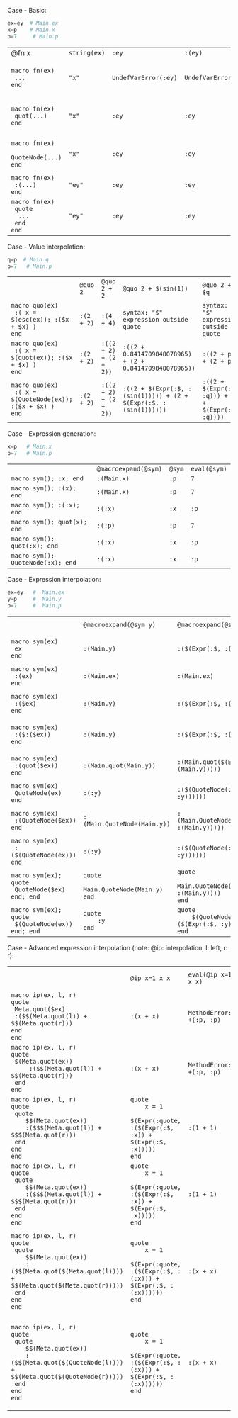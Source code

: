 
Case - Basic:

```julia
ex=ey  # Main.ex
x=p    # Main.x
p=7     # Main.p
```
<table>
  <tr>
    <td>@fn x</td>
    <td><code>string(ex)</code></td>
    <td><code>:ey</code></td>
    <td><code>:(ey)</code></td>
    <td><code>($(ex))</code></td>
    <td><code>($(esc(ex)))</code></td>
    <td><code>($(string(ex)))</code></td>
    <td><code>((string($ex)))</code></td>
  </tr>
  <tr>
    <td><code>macro fn(ex)
 ...
end</code></td>
    <td><code>"x"</code></td>
    <td><code>UndefVarError(:ey)</code></td>
    <td><code>UndefVarError(:ey)</code></td>
    <td><code>syntax: "$" expression outside quote</code></td>
    <td><code>syntax: "$" expression outside quote</code></td>
    <td><code>syntax: "$" expression outside quote</code></td>
    <td><code>syntax: "$" expression outside quote</code></td>
  </tr>
  <tr>
    <td><code>macro fn(ex)
 quot(...)
end</code></td>
    <td><code>"x"</code></td>
    <td><code>:ey</code></td>
    <td><code>:ey</code></td>
    <td><code>syntax: "$" expression outside quote</code></td>
    <td><code>syntax: "$" expression outside quote</code></td>
    <td><code>syntax: "$" expression outside quote</code></td>
    <td><code>syntax: "$" expression outside quote</code></td>
  </tr>
  <tr>
    <td><code>macro fn(ex)
 QuoteNode(...)
end</code></td>
    <td><code>"x"</code></td>
    <td><code>:ey</code></td>
    <td><code>:ey</code></td>
    <td><code>syntax: "$" expression outside quote</code></td>
    <td><code>syntax: "$" expression outside quote</code></td>
    <td><code>syntax: "$" expression outside quote</code></td>
    <td><code>syntax: "$" expression outside quote</code></td>
  </tr>
  <tr>
    <td><code>macro fn(ex)
 :(...)
end</code></td>
    <td><code>"ey"</code></td>
    <td><code>:ey</code></td>
    <td><code>:ey</code></td>
    <td><code>:p</code></td>
    <td><code>:p</code></td>
    <td><code>"x"</code></td>
    <td><code>"p"</code></td>
  </tr>
  <tr>
    <td><code>macro fn(ex)
 quote
  ...
 end
end</code></td>
    <td><code>"ey"</code></td>
    <td><code>:ey</code></td>
    <td><code>:ey</code></td>
    <td><code>:p</code></td>
    <td><code>:p</code></td>
    <td><code>"x"</code></td>
    <td><code>"p"</code></td>
  </tr>
</table>

Case - Value interpolation:

```julia
q=p  # Main.q
p=7   # Main.p
```
<table>
  <tr>
    <td></td>
    <td><code>@quo 2</code></td>
    <td><code>@quo 2 + 2</code></td>
    <td><code>@quo 2 + $(sin(1))</code></td>
    <td><code>@quo 2 + $q</code></td>
    <td><code>eval(@quo 2 + $q)</code></td>
  </tr>
  <tr>
    <td><code>macro quo(ex)
 :( x = $(esc(ex)); :($x + $x) )
end</code></td>
    <td><code>:(2 + 2)</code></td>
    <td><code>:(4 + 4)</code></td>
    <td><code>syntax: "$" expression outside quote</code></td>
    <td><code>syntax: "$" expression outside quote</code></td>
    <td><code>syntax: "$" expression outside quote</code></td>
  </tr>
  <tr>
    <td><code>macro quo(ex)
 :( x = $(quot(ex)); :($x + $x) )
end</code></td>
    <td><code>:(2 + 2)</code></td>
    <td><code>:((2 + 2) + (2 + 2))</code></td>
    <td><code>:((2 + 0.8414709848078965) + (2 + 0.8414709848078965))</code></td>
    <td><code>:((2 + p) + (2 + p))</code></td>
    <td><code>18</code></td>
  </tr>
  <tr>
    <td><code>macro quo(ex)
 :( x = $(QuoteNode(ex)); :($x + $x) )
end</code></td>
    <td><code>:(2 + 2)</code></td>
    <td><code>:((2 + 2) + (2 + 2))</code></td>
    <td><code>:((2 + $(Expr(:$, :(sin(1))))) + (2 + $(Expr(:$, :(sin(1))))))</code></td>
    <td><code>:((2 + $(Expr(:$, :q))) + (2 + $(Expr(:$, :q))))</code></td>
    <td><code>syntax: "$" expression outside quote</code></td>
  </tr>
</table>

Case - Expression generation:

```julia
x=p   # Main.x
p=7   # Main.p
```
<table>
  <tr>
    <td></td>
    <td><code>@macroexpand(@sym)</code></td>
    <td><code>@sym</code></td>
    <td><code>eval(@sym)</code></td>
  </tr>
  <tr>
    <td><code>macro sym(); :x; end</code></td>
    <td><code>:(Main.x)</code></td>
    <td><code>:p</code></td>
    <td><code>7</code></td>
  </tr>
  <tr>
    <td><code>macro sym(); :(x); end</code></td>
    <td><code>:(Main.x)</code></td>
    <td><code>:p</code></td>
    <td><code>7</code></td>
  </tr>
  <tr>
    <td><code>macro sym(); :(:x); end</code></td>
    <td><code>:(:x)</code></td>
    <td><code>:x</code></td>
    <td><code>:p</code></td>
  </tr>
  <tr>
    <td><code>macro sym(); quot(x); end</code></td>
    <td><code>:(:p)</code></td>
    <td><code>:p</code></td>
    <td><code>7</code></td>
  </tr>
  <tr>
    <td><code>macro sym(); quot(:x); end</code></td>
    <td><code>:(:x)</code></td>
    <td><code>:x</code></td>
    <td><code>:p</code></td>
  </tr>
  <tr>
    <td><code>macro sym(); QuoteNode(:x); end</code></td>
    <td><code>:(:x)</code></td>
    <td><code>:x</code></td>
    <td><code>:p</code></td>
  </tr>
</table>

Case - Expression interpolation:

```julia
ex=ey   #  Main.ex
y=p     #  Main.y
p=7     #  Main.p
```
<table>
  <tr>
    <td></td>
    <td><code>@macroexpand(@sym y)</code></td>
    <td><code>@macroexpand(@sym $y)</code></td>
    <td><code>@sym y</code></td>
    <td><code>eval(@sym y)</code></td>
    <td><code>@sym $y</code></td>
  </tr>
  <tr>
    <td><code>macro sym(ex)
 ex
end</code></td>
    <td><code>:(Main.y)</code></td>
    <td><code>:($(Expr(:$, :(Main.y))))</code></td>
    <td><code>:p</code></td>
    <td><code>7</code></td>
    <td><code>syntax: "$" expression outside quote</code></td>
  </tr>
  <tr>
    <td><code>macro sym(ex)
 :(ex)
end</code></td>
    <td><code>:(Main.ex)</code></td>
    <td><code>:(Main.ex)</code></td>
    <td><code>:ey</code></td>
    <td><code>UndefVarError(:ey)</code></td>
    <td><code>:ey</code></td>
  </tr>
  <tr>
    <td><code>macro sym(ex)
 :($ex)
end</code></td>
    <td><code>:(Main.y)</code></td>
    <td><code>:($(Expr(:$, :(Main.y))))</code></td>
    <td><code>:p</code></td>
    <td><code>7</code></td>
    <td><code>syntax: "$" expression outside quote</code></td>
  </tr>
  <tr>
    <td><code>macro sym(ex)
 :($:($ex))
end</code></td>
    <td><code>:(Main.y)</code></td>
    <td><code>:($(Expr(:$, :(Main.y))))</code></td>
    <td><code>:p</code></td>
    <td><code>7</code></td>
    <td><code>syntax: "$" expression outside quote</code></td>
  </tr>
  <tr>
    <td><code>macro sym(ex)
 :(quot($ex))
end</code></td>
    <td><code>:(Main.quot(Main.y))</code></td>
    <td><code>:(Main.quot($(Expr(:$, :(Main.y)))))</code></td>
    <td><code>:(:p)</code></td>
    <td><code>:p</code></td>
    <td><code>syntax: "$" expression outside quote</code></td>
  </tr>
  <tr>
    <td><code>macro sym(ex)
 QuoteNode(ex)
end</code></td>
    <td><code>:(:y)</code></td>
    <td><code>:($(QuoteNode(:($(Expr(:$, :y))))))</code></td>
    <td><code>:y</code></td>
    <td><code>:p</code></td>
    <td><code>:($(Expr(:$, :y)))</code></td>
  </tr>
  <tr>
    <td><code>macro sym(ex)
 :(QuoteNode($ex))
end</code></td>
    <td><code>:(Main.QuoteNode(Main.y))</code></td>
    <td><code>:(Main.QuoteNode($(Expr(:$, :(Main.y)))))</code></td>
    <td><code>:(:p)</code></td>
    <td><code>:p</code></td>
    <td><code>syntax: "$" expression outside quote</code></td>
  </tr>
  <tr>
    <td><code>macro sym(ex)
 :($(QuoteNode(ex)))
end</code></td>
    <td><code>:(:y)</code></td>
    <td><code>:($(QuoteNode(:($(Expr(:$, :y))))))</code></td>
    <td><code>:y</code></td>
    <td><code>:p</code></td>
    <td><code>:($(Expr(:$, :y)))</code></td>
  </tr>
  <tr>
    <td><code>macro sym(ex); quote 
 QuoteNode($ex)
end; end</code></td>
    <td><code>quote
    Main.QuoteNode(Main.y)
end</code></td>
    <td><code>quote
    Main.QuoteNode($(Expr(:$, :(Main.y))))
end</code></td>
    <td><code>:(:p)</code></td>
    <td><code>:p</code></td>
    <td><code>syntax: "$" expression outside quote</code></td>
  </tr>
  <tr>
    <td><code>macro sym(ex); quote
 $(QuoteNode(ex))
end; end</code></td>
    <td><code>quote
    :y
end</code></td>
    <td><code>quote
    $(QuoteNode(:($(Expr(:$, :y)))))
end</code></td>
    <td><code>:y</code></td>
    <td><code>:p</code></td>
    <td><code>:($(Expr(:$, :y)))</code></td>
  </tr>
</table>

Case - Advanced expression interpolation  (note: @ip: interpolation, l: left, r: r):

<table>
  <tr>
    <td></td>
    <td><code>@ip x=1 x x</code></td>
    <td><code>eval(@ip x=1 x x)</code></td>
    <td><code>eval(eval(@ip x=1 x x))</code></td>
    <td><code>@ip x=1 x/2 x</code></td>
    <td><code>eval(@ip x=1 x/2 x)</code></td>
    <td><code>@ip x=1 1/2 1/4</code></td>
    <td><code>eval(@ip x=1 1/2 1/4)</code></td>
    <td><code>@ip x=1 $x $x</code></td>
    <td><code>eval(@ip x=1 1+$x $x)</code></td>
    <td><code>@ip x=1 $x/2 $x</code></td>
    <td><code>eval(@ip x=1 $x/2 $x)</code></td>
  </tr>
  <tr>
    <td><code>macro ip(ex, l, r)
quote
 Meta.quot($ex)
 :($$(Meta.quot(l)) + $$(Meta.quot(r)))
end
end</code></td>
    <td><code>:(x + x)</code></td>
    <td><code>MethodError: +(:p, :p)</code></td>
    <td><code>MethodError: +(:p, :p)</code></td>
    <td><code>:(x / 2 + x)</code></td>
    <td><code>MethodError: /(:p, 2)</code></td>
    <td><code>:(1 / 2 + 1 / 4)</code></td>
    <td><code>0.75</code></td>
    <td><code>:(1 + 1)</code></td>
    <td><code>3</code></td>
    <td><code>:(1 / 2 + 1)</code></td>
    <td><code>1.5</code></td>
  </tr>
  <tr>
    <td><code>macro ip(ex, l, r)
quote
 $(Meta.quot(ex))
	 :($$(Meta.quot(l)) + $$(Meta.quot(r)))
 end
end</code></td>
    <td><code>:(x + x)</code></td>
    <td><code>MethodError: +(:p, :p)</code></td>
    <td><code>MethodError: +(:p, :p)</code></td>
    <td><code>:(x / 2 + x)</code></td>
    <td><code>MethodError: /(:p, 2)</code></td>
    <td><code>:(1 / 2 + 1 / 4)</code></td>
    <td><code>0.75</code></td>
    <td><code>:(p + p)</code></td>
    <td><code>15</code></td>
    <td><code>:(p / 2 + p)</code></td>
    <td><code>10.5</code></td>
  </tr>
  <tr>
    <td><code>macro ip(ex, l, r)
quote
 quote
	$$(Meta.quot(ex))
	:($$$(Meta.quot(l)) + $$$(Meta.quot(r)))
 end
end
end</code></td>
    <td><code>quote
    x = 1
    $(Expr(:quote, :($(Expr(:$, :x)) + $(Expr(:$, :x)))))
end</code></td>
    <td><code>:(1 + 1)</code></td>
    <td><code>2</code></td>
    <td><code>quote
    x = 1
    $(Expr(:quote, :($(Expr(:$, :(x / 2))) + $(Expr(:$, :x)))))
end</code></td>
    <td><code>:(0.5 + 1)</code></td>
    <td><code>quote
    x = 1
    $(Expr(:quote, :($(Expr(:$, :(1 / 2))) + $(Expr(:$, :(1 / 4))))))
end</code></td>
    <td><code>:(0.5 + 0.25)</code></td>
    <td><code>quote
    x = 1
    $(Expr(:quote, :($(Expr(:$, 1)) + $(Expr(:$, 1)))))
end</code></td>
    <td><code>:(2 + 1)</code></td>
    <td><code>quote
    x = 1
    $(Expr(:quote, :($(Expr(:$, :(1 / 2))) + $(Expr(:$, 1)))))
end</code></td>
    <td><code>:(0.5 + 1)</code></td>
  </tr>
  <tr>
    <td><code>macro ip(ex, l, r)
quote
 quote
	$$(Meta.quot(ex))
	:($$$(Meta.quot(l)) + $$$(Meta.quot(r)))
 end
end
end</code></td>
    <td><code>quote
    x = 1
    $(Expr(:quote, :($(Expr(:$, :x)) + $(Expr(:$, :x)))))
end</code></td>
    <td><code>:(1 + 1)</code></td>
    <td><code>2</code></td>
    <td><code>quote
    x = 1
    $(Expr(:quote, :($(Expr(:$, :(x / 2))) + $(Expr(:$, :x)))))
end</code></td>
    <td><code>:(0.5 + 1)</code></td>
    <td><code>quote
    x = 1
    $(Expr(:quote, :($(Expr(:$, :(1 / 2))) + $(Expr(:$, :(1 / 4))))))
end</code></td>
    <td><code>:(0.5 + 0.25)</code></td>
    <td><code>quote
    x = 1
    $(Expr(:quote, :($(Expr(:$, 1)) + $(Expr(:$, 1)))))
end</code></td>
    <td><code>:(2 + 1)</code></td>
    <td><code>quote
    x = 1
    $(Expr(:quote, :($(Expr(:$, :(1 / 2))) + $(Expr(:$, 1)))))
end</code></td>
    <td><code>:(0.5 + 1)</code></td>
  </tr>
  <tr>
    <td><code>macro ip(ex, l, r)
quote
 quote
	$$(Meta.quot(ex))
	:($$(Meta.quot($(Meta.quot(l)))) + $$(Meta.quot($(Meta.quot(r)))))
 end
end
end</code></td>
    <td><code>quote
    x = 1
    $(Expr(:quote, :($(Expr(:$, :(:x))) + $(Expr(:$, :(:x))))))
end</code></td>
    <td><code>:(x + x)</code></td>
    <td><code>2</code></td>
    <td><code>quote
    x = 1
    $(Expr(:quote, :($(Expr(:$, :($(Expr(:quote, :(x / 2)))))) + $(Expr(:$, :(:x))))))
end</code></td>
    <td><code>:(x / 2 + x)</code></td>
    <td><code>quote
    x = 1
    $(Expr(:quote, :($(Expr(:$, :($(Expr(:quote, :(1 / 2)))))) + $(Expr(:$, :($(Expr(:quote, :(1 / 4)))))))))
end</code></td>
    <td><code>:(1 / 2 + 1 / 4)</code></td>
    <td><code>quote
    x = 1
    $(Expr(:quote, :($(Expr(:$, :($(Expr(:quote, 1))))) + $(Expr(:$, :($(Expr(:quote, 1))))))))
end</code></td>
    <td><code>:((1 + 1) + 1)</code></td>
    <td><code>quote
    x = 1
    $(Expr(:quote, :($(Expr(:$, :($(Expr(:quote, :(1 / 2)))))) + $(Expr(:$, :($(Expr(:quote, 1))))))))
end</code></td>
    <td><code>:(1 / 2 + 1)</code></td>
  </tr>
  <tr>
    <td><code>macro ip(ex, l, r)
quote
 quote
	$$(Meta.quot(ex))
	:($$(Meta.quot($(QuoteNode(l)))) + $$(Meta.quot($(QuoteNode(r)))))
 end
end
end</code></td>
    <td><code>quote
    x = 1
    $(Expr(:quote, :($(Expr(:$, :(:x))) + $(Expr(:$, :(:x))))))
end</code></td>
    <td><code>:(x + x)</code></td>
    <td><code>2</code></td>
    <td><code>quote
    x = 1
    $(Expr(:quote, :($(Expr(:$, :($(Expr(:quote, :(x / 2)))))) + $(Expr(:$, :(:x))))))
end</code></td>
    <td><code>:(x / 2 + x)</code></td>
    <td><code>quote
    x = 1
    $(Expr(:quote, :($(Expr(:$, :($(Expr(:quote, :(1 / 2)))))) + $(Expr(:$, :($(Expr(:quote, :(1 / 4)))))))))
end</code></td>
    <td><code>:(1 / 2 + 1 / 4)</code></td>
    <td><code>quote
    x = 1
    $(Expr(:quote, :($(Expr(:$, :($(Expr(:quote, :($(Expr(:$, :x)))))))) + $(Expr(:$, :($(Expr(:quote, :($(Expr(:$, :x)))))))))))
end</code></td>
    <td><code>:((1 + 1) + 1)</code></td>
    <td><code>quote
    x = 1
    $(Expr(:quote, :($(Expr(:$, :($(Expr(:quote, :($(Expr(:$, :x)) / 2)))))) + $(Expr(:$, :($(Expr(:quote, :($(Expr(:$, :x)))))))))))
end</code></td>
    <td><code>:(1 / 2 + 1)</code></td>
  </tr>
</table>
